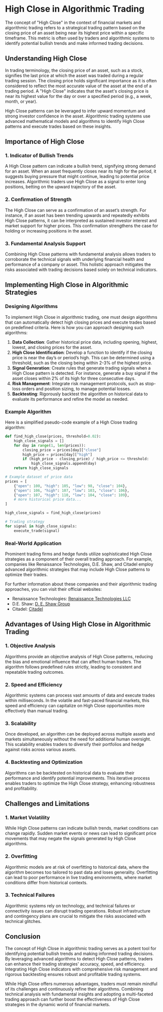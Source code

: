 # High Close in Algorithmic Trading

The concept of "High Close" in the context of financial markets and algorithmic trading refers to a strategical trading pattern based on the closing price of an asset being near its highest price within a specific timeframe. This metric is often used by traders and algorithmic systems to identify potential bullish trends and make informed trading decisions.

## Understanding High Close

In trading terminology, the closing price of an asset, such as a stock, signifies the last price at which the asset was traded during a regular trading session. The closing price holds significant importance as it is often considered to reflect the most accurate value of the asset at the end of a trading period. A "High Close" indicates that the asset's closing price is near its highest value for the day or over a specified period (e.g., a week, month, or year). 

High Close patterns can be leveraged to infer upward momentum and strong investor confidence in the asset. Algorithmic trading systems use advanced mathematical models and algorithms to identify High Close patterns and execute trades based on these insights.

## Importance of High Close

### 1. Indicator of Bullish Trends
A High Close pattern can indicate a bullish trend, signifying strong demand for an asset. When an asset frequently closes near its high for the period, it suggests buying pressure that might continue, leading to potential price increases. Algorithmic traders use High Close as a signal to enter long positions, betting on the upward trajectory of the asset.

### 2. Confirmation of Strength
The High Close can serve as a confirmation of an asset’s strength. For instance, if an asset has been trending upwards and repeatedly exhibits High Close patterns, it can be interpreted as sustained investor interest and market support for higher prices. This confirmation strengthens the case for holding or increasing positions in the asset.

### 3. Fundamental Analysis Support
Combining High Close patterns with fundamental analysis allows traders to corroborate the technical signals with underlying financial health and performance of a company or asset. This holistic approach mitigates the risks associated with trading decisions based solely on technical indicators.

## Implementing High Close in Algorithmic Strategies

### Designing Algorithms

To implement High Close in algorithmic trading, one must design algorithms that can automatically detect high closing prices and execute trades based on predefined criteria. Here is how you can approach designing such algorithms:

1. **Data Collection**: Gather historical price data, including opening, highest, lowest, and closing prices for the asset.
2. **High Close Identification**: Develop a function to identify if the closing price is near the day’s or period’s high. This can be determined using a threshold, such as the closing being within 2-3% of the highest price.
3. **Signal Generation**: Create rules that generate trading signals when a High Close pattern is detected. For instance, generate a buy signal if the asset closes within 2% of its high for three consecutive days.
4. **Risk Management**: Integrate risk management protocols, such as stop-loss orders and position sizing, to manage potential losses.
5. **Backtesting**: Rigorously backtest the algorithm on historical data to evaluate its performance and refine the model as needed.

### Example Algorithm
Here is a simplified pseudo-code example of a High Close trading algorithm:

```python
def find_high_close(prices, threshold=0.02):
    high_close_signals = []
    for day in range(1, len(prices)):
        closing_price = prices[day]["close"]
        high_price = prices[day]["high"]
        if (high_price - closing_price) / high_price <= threshold:
            high_close_signals.append(day)
    return high_close_signals

# Example dataset of price data
prices = [
    {"open": 100, "high": 105, "low": 98, "close": 104},
    {"open": 106, "high": 107, "low": 103, "close": 106},
    {"open": 107, "high": 110, "low": 104, "close": 109},
    # more historical price data...
]

high_close_signals = find_high_close(prices)

# Trading strategy
for signal in high_close_signals:
    execute_trade(signal)
```

### Real-World Application
Prominent trading firms and hedge funds utilize sophisticated High Close strategies as a component of their overall trading approach. For example, companies like Renaissance Technologies, D.E. Shaw, and Citadel employ advanced algorithmic strategies that may include High Close patterns to optimize their trades.

For further information about these companies and their algorithmic trading approaches, you can visit their official websites:
- Renaissance Technologies: [Renaissance Technologies LLC](https://www.rentec.com/)
- D.E. Shaw: [D. E. Shaw Group](https://www.deshaw.com/)
- Citadel: [Citadel](https://www.citadel.com/)

## Advantages of Using High Close in Algorithmic Trading

### 1. Objective Analysis
Algorithms provide an objective analysis of High Close patterns, reducing the bias and emotional influence that can affect human traders. The algorithm follows predefined rules strictly, leading to consistent and repeatable trading outcomes.

### 2. Speed and Efficiency
Algorithmic systems can process vast amounts of data and execute trades within milliseconds. In the volatile and fast-paced financial markets, this speed and efficiency can capitalize on High Close opportunities more effectively than manual trading.

### 3. Scalability
Once developed, an algorithm can be deployed across multiple assets and markets simultaneously without the need for additional human oversight. This scalability enables traders to diversify their portfolios and hedge against risks across various assets.

### 4. Backtesting and Optimization
Algorithms can be backtested on historical data to evaluate their performance and identify potential improvements. This iterative process enables traders to optimize the High Close strategy, enhancing robustness and profitability.

## Challenges and Limitations

### 1. Market Volatility
While High Close patterns can indicate bullish trends, market conditions can change rapidly. Sudden market events or news can lead to significant price movements that may negate the signals generated by High Close algorithms.

### 2. Overfitting
Algorithmic models are at risk of overfitting to historical data, where the algorithm becomes too tailored to past data and loses generality. Overfitting can lead to poor performance in live trading environments, where market conditions differ from historical contexts.

### 3. Technical Failures
Algorithmic systems rely on technology, and technical failures or connectivity issues can disrupt trading operations. Robust infrastructure and contingency plans are crucial to mitigate the risks associated with technical glitches.

## Conclusion

The concept of High Close in algorithmic trading serves as a potent tool for identifying potential bullish trends and making informed trading decisions. By leveraging advanced algorithms to detect High Close patterns, traders can enhance their trading strategies' accuracy, speed, and efficiency. Integrating High Close indicators with comprehensive risk management and rigorous backtesting ensures robust and profitable trading systems.

While High Close offers numerous advantages, traders must remain mindful of its challenges and continuously refine their algorithms. Combining technical analysis with fundamental insights and adopting a multi-faceted trading approach can further boost the effectiveness of High Close strategies in the dynamic world of financial markets.